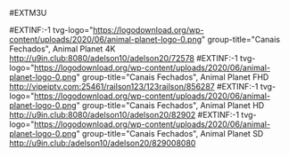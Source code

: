 #EXTM3U

#EXTINF:-1 tvg-logo="https://logodownload.org/wp-content/uploads/2020/06/animal-planet-logo-0.png" group-title="Canais Fechados", Animal Planet 4K
http://u9in.club:8080/adelson10/adelson20/72578
#EXTINF:-1 tvg-logo="https://logodownload.org/wp-content/uploads/2020/06/animal-planet-logo-0.png" group-title="Canais Fechados", Animal Planet FHD
http://vipeiptv.com:25461/railson123/123railson/856287
#EXTINF:-1 tvg-logo="https://logodownload.org/wp-content/uploads/2020/06/animal-planet-logo-0.png" group-title="Canais Fechados", Animal Planet HD
http://u9in.club:8080/adelson10/adelson20/82902
#EXTINF:-1 tvg-logo="https://logodownload.org/wp-content/uploads/2020/06/animal-planet-logo-0.png" group-title="Canais Fechados", Animal Planet SD
http://u9in.club:/adelson10/adelson20/829008080
